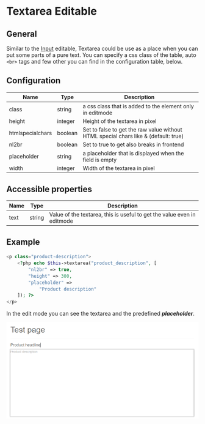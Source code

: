 # Textarea Editable

## General

Similar to the [Input](./16_Input.md) editable, Textarea could be use as a place when you can put some parts of a pure text. 
You can specify a css class of the table, auto `<br>` tags and few other you can find in the configuration table, below.


## Configuration

| Name             | Type    | Description                                                                         |
|------------------|---------|-------------------------------------------------------------------------------------|
| class            | string  | a css class that is added to the element only in editmode                           |
| height           | integer | Height of the textarea in pixel                                                     |
| htmlspecialchars | boolean | Set to false to get the raw value without HTML special chars like & (default: true) |
| nl2br            | boolean | Set to true to get also breaks in frontend                                          |
| placeholder      | string  | a placeholder that is displayed when the field is empty                             |
| width            | integer | Width of the textarea in pixel                                                      |


## Accessible properties

| Name | Type   | Description                                                             |
|------|--------|-------------------------------------------------------------------------|
| text | string | Value of the textarea, this is useful to get the value even in editmode |

## Example

```php
<p class="product-description">
    <?php echo $this->textarea("product_description", [
        "nl2br" => true,
        "height" => 300,
        "placeholder" =>
            "Product description"
    ]); ?>
</p>
```

In the edit mode you can see the textarea and the predefined ***placeholder***.
 
![Product description textarea - editmode](../../img/editable_textarea_editmode_preview.png)


